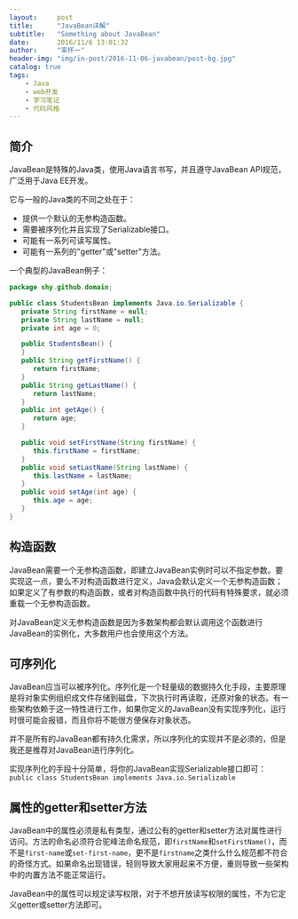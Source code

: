 ```yaml
---
layout:     post
title:      "JavaBean详解"
subtitle:   "Something about JavaBean"
date:       2016/11/6 13:01:32 
author:     "率怀一"
header-img: "img/in-post/2016-11-06-javabean/post-bg.jpg"
catalog: true
tags:
    - Java
    - web开发
    - 学习笔记
    - 代码风格
---
```


## 简介 ##

JavaBean是特殊的Java类，使用Java语言书写，并且遵守JavaBean API规范，广泛用于Java EE开发。

它与一般的Java类的不同之处在于：

- 提供一个默认的无参构造函数。
- 需要被序列化并且实现了Serializable接口。
- 可能有一系列可读写属性。
- 可能有一系列的"getter"或"setter"方法。

一个典型的JavaBean例子：

```Java
package shy.github.domain;

public class StudentsBean implements Java.io.Serializable {
   private String firstName = null;
   private String lastName = null;
   private int age = 0;

   public StudentsBean() {
   }
   public String getFirstName() {
      return firstName;
   }
   public String getLastName() {
      return lastName;
   }
   public int getAge() {
      return age;
   }

   public void setFirstName(String firstName) {
      this.firstName = firstName;
   }
   public void setLastName(String lastName) {
      this.lastName = lastName;
   }
   public void setAge(int age) {
      this.age = age;
   }
}
```

## 构造函数 ##

JavaBean需要一个无参构造函数，即建立JavaBean实例时可以不指定参数。要实现这一点，要么不对构造函数进行定义，Java会默认定义一个无参构造函数；如果定义了有参数的构造函数，或者对构造函数中执行的代码有特殊要求，就必须重载一个无参构造函数。

对JavaBean定义无参构造函数是因为多数架构都会默认调用这个函数进行JavaBean的实例化，大多数用户也会使用这个方法。

## 可序列化 ##

JavaBean应当可以被序列化。序列化是一个轻量级的数据持久化手段，主要原理是将对象实例组织成文件存储到磁盘，下次执行时再读取，还原对象的状态。有一些架构依赖于这一特性进行工作，如果你定义的JavaBean没有实现序列化，运行时很可能会报错，而且你将不能很方便保存对象状态。

并不是所有的JavaBean都有持久化需求，所以序列化的实现并不是必须的，但是我还是推荐对JavaBean进行序列化。

实现序列化的手段十分简单，将你的JavaBean实现Serializable接口即可：`public class StudentsBean implements Java.io.Serializable`

## 属性的getter和setter方法 ##

JavaBean中的属性必须是私有类型，通过公有的getter和setter方法对属性进行访问。方法的命名必须符合驼峰法命名规范，即`firstName`和`setFirstName()`，而不是`first-name`或`set-first-name`，更不是`firstname`之类什么什么规范都不符合的奇怪方式。如果命名出现错误，轻则导致大家用起来不方便，重则导致一些架构中的内置方法不能正常运行。

JavaBean中的属性可以规定读写权限，对于不想开放读写权限的属性，不为它定义getter或setter方法即可。